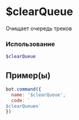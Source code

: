 # $clearQueue
Очищает очередь треков
### Использование
```php
$clearQueue
```

## Пример(ы)

```javascript
bot.command({
  name: '$clearQueue',
  code: `
$clearQueuen`
})
```
